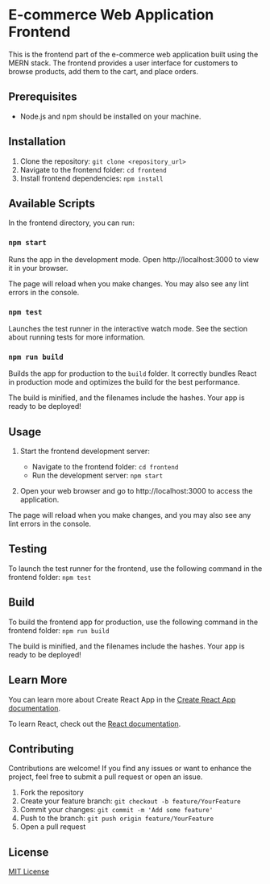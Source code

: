 # E-commerce Web Application Frontend

This is the frontend part of the e-commerce web application built using the MERN stack. The frontend provides a user interface for customers to browse products, add them to the cart, and place orders.

## Prerequisites

- Node.js and npm should be installed on your machine.

## Installation

1. Clone the repository: `git clone <repository_url>`
2. Navigate to the frontend folder: `cd frontend`
3. Install frontend dependencies: `npm install`

## Available Scripts

In the frontend directory, you can run:

### `npm start`

Runs the app in the development mode.
Open http://localhost:3000 to view it in your browser.

The page will reload when you make changes.
You may also see any lint errors in the console.

### `npm test`

Launches the test runner in the interactive watch mode.
See the section about running tests for more information.

### `npm run build`

Builds the app for production to the `build` folder.
It correctly bundles React in production mode and optimizes the build for the best performance.

The build is minified, and the filenames include the hashes.
Your app is ready to be deployed!

## Usage

1. Start the frontend development server:
   - Navigate to the frontend folder: `cd frontend`
   - Run the development server: `npm start`

2. Open your web browser and go to http://localhost:3000 to access the application.

The page will reload when you make changes, and you may also see any lint errors in the console.

## Testing

To launch the test runner for the frontend, use the following command in the frontend folder: `npm test`

## Build

To build the frontend app for production, use the following command in the frontend folder: `npm run build`

The build is minified, and the filenames include the hashes. Your app is ready to be deployed!

## Learn More

You can learn more about Create React App in the [Create React App documentation](https://facebook.github.io/create-react-app/docs/getting-started).

To learn React, check out the [React documentation](https://reactjs.org/docs/getting-started.html).

## Contributing

Contributions are welcome! If you find any issues or want to enhance the project, feel free to submit a pull request or open an issue.

1. Fork the repository
2. Create your feature branch: `git checkout -b feature/YourFeature`
3. Commit your changes: `git commit -m 'Add some feature'`
4. Push to the branch: `git push origin feature/YourFeature`
5. Open a pull request

## License

[MIT License](LICENSE)
